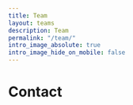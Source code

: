 ```yaml
---
title: Team
layout: teams
description: Team
permalink: "/team/"
intro_image_absolute: true
intro_image_hide_on_mobile: false
---
```


# Contact


